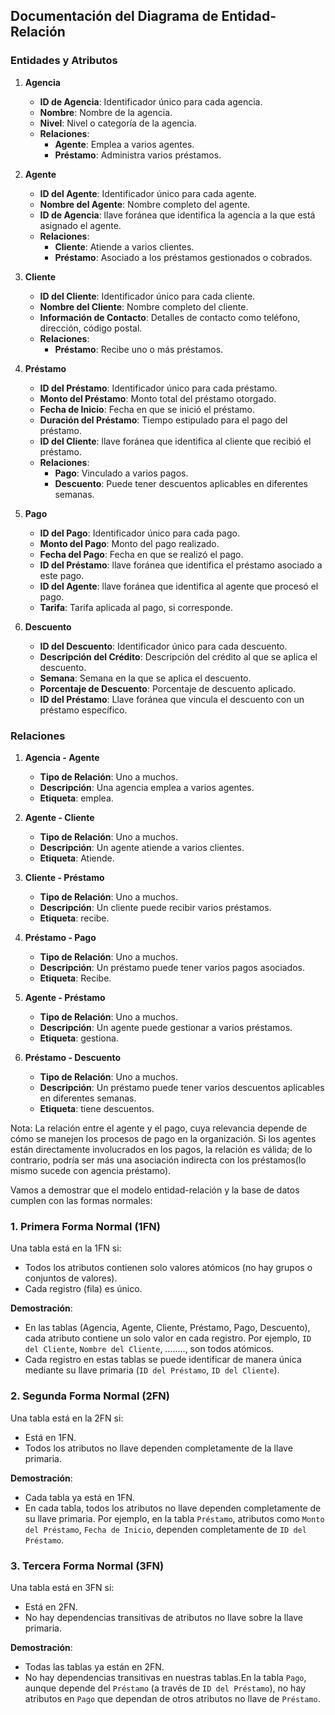 ## Documentación del Diagrama de Entidad-Relación


### Entidades y Atributos

1. **Agencia**
   - **ID de Agencia**: Identificador único para cada agencia.
   - **Nombre**: Nombre de la agencia.
   - **Nivel**: Nivel o categoría de la agencia.
   - **Relaciones**: 
     - **Agente**: Emplea a varios agentes.
     - **Préstamo**: Administra varios préstamos.

2. **Agente**
   - **ID del Agente**: Identificador único para cada agente.
   - **Nombre del Agente**: Nombre completo del agente.
   - **ID de Agencia**: llave foránea que identifica la agencia a la que está asignado el agente.
   - **Relaciones**:
     - **Cliente**: Atiende a varios clientes.
     - **Préstamo**: Asociado a los préstamos gestionados o cobrados.

3. **Cliente**
   - **ID del Cliente**: Identificador único para cada cliente.
   - **Nombre del Cliente**: Nombre completo del cliente.
   - **Información de Contacto**: Detalles de contacto como teléfono, dirección, código postal.
   - **Relaciones**:
     - **Préstamo**: Recibe uno o más préstamos.

4. **Préstamo**
   - **ID del Préstamo**: Identificador único para cada préstamo.
   - **Monto del Préstamo**: Monto total del préstamo otorgado.
   - **Fecha de Inicio**: Fecha en que se inició el préstamo.
   - **Duración del Préstamo**: Tiempo estipulado para el pago del préstamo.
   - **ID del Cliente**: llave foránea que identifica al cliente que recibió el préstamo.
   - **Relaciones**:
     - **Pago**: Vinculado a varios pagos.
     - **Descuento**: Puede tener descuentos aplicables en diferentes semanas.

5. **Pago**
   - **ID del Pago**: Identificador único para cada pago.
   - **Monto del Pago**: Monto del pago realizado.
   - **Fecha del Pago**: Fecha en que se realizó el pago.
   - **ID del Préstamo**: llave foránea que identifica el préstamo asociado a este pago.
   - **ID del Agente**: llave foránea que identifica al agente que procesó el pago.
   - **Tarifa**: Tarifa aplicada al pago, si corresponde.

6. **Descuento**
   - **ID del Descuento**: Identificador único para cada descuento.
   - **Descripción del Crédito**: Descripción del crédito al que se aplica el descuento.
   - **Semana**: Semana en la que se aplica el descuento.
   - **Porcentaje de Descuento**: Porcentaje de descuento aplicado.
   - **ID del Préstamo**: Llave foránea que vincula el descuento con un préstamo específico.

### Relaciones

1. **Agencia - Agente**
   - **Tipo de Relación**: Uno a muchos.
   - **Descripción**: Una agencia emplea a varios agentes.
   - **Etiqueta**: emplea.

2. **Agente - Cliente**
   - **Tipo de Relación**: Uno a muchos.
   - **Descripción**: Un agente atiende a varios clientes.
   - **Etiqueta**: Atiende.

3. **Cliente - Préstamo**
   - **Tipo de Relación**: Uno a muchos.
   - **Descripción**: Un cliente puede recibir varios préstamos.
   - **Etiqueta**: recibe.

4. **Préstamo - Pago**
   - **Tipo de Relación**: Uno a muchos.
   - **Descripción**: Un préstamo puede tener varios pagos asociados.
   - **Etiqueta**: Recibe.

5. **Agente - Préstamo**
   - **Tipo de Relación**: Uno a muchos.
   - **Descripción**: Un agente puede gestionar  a varios préstamos.
   - **Etiqueta**: gestiona.

6. **Préstamo - Descuento**
   - **Tipo de Relación**: Uno a muchos.
   - **Descripción**: Un préstamo puede tener varios descuentos aplicables en diferentes semanas.
   - **Etiqueta**: tiene descuentos.

Nota: La relación entre el agente y el pago, cuya relevancia depende de cómo se manejen los procesos de pago en la organización. Si los agentes están directamente involucrados en los pagos, la relación es válida; de lo contrario, podría ser más una asociación indirecta con los préstamos(lo mismo sucede con agencia préstamo).

Vamos a demostrar que el modelo entidad-relación y la base de datos cumplen con las formas normales:

### 1. Primera Forma Normal (1FN)

Una tabla está en la 1FN si:
- Todos los atributos contienen solo valores atómicos (no hay grupos o conjuntos de valores).
- Cada registro (fila) es único.

**Demostración**:
- En las tablas (Agencia, Agente, Cliente, Préstamo, Pago, Descuento), cada atributo contiene un solo valor en cada registro. Por ejemplo, `ID del Cliente`, `Nombre del Cliente`, ........, son todos atómicos.
- Cada registro en estas tablas se puede identificar de manera única mediante su llave primaria (`ID del Préstamo`, `ID del Cliente`).

### 2. Segunda Forma Normal (2FN)

Una tabla está en la 2FN si:
- Está en 1FN.
- Todos los atributos no llave dependen completamente de la llave primaria.

**Demostración**:
- Cada tabla ya está en 1FN.
- En cada tabla, todos los atributos no llave dependen completamente de su llave primaria. Por ejemplo, en la tabla `Préstamo`, atributos como `Monto del Préstamo`, `Fecha de Inicio`, dependen completamente de `ID del Préstamo`.

### 3. Tercera Forma Normal (3FN)

Una tabla está en 3FN si:
- Está en 2FN.
- No hay dependencias transitivas de atributos no llave sobre la llave primaria.

**Demostración**:
- Todas las tablas ya están en 2FN.
- No hay dependencias transitivas en nuestras tablas.En la tabla `Pago`, aunque depende del `Préstamo` (a través de `ID del Préstamo`), no hay atributos en `Pago` que dependan de otros atributos no llave de `Préstamo`. 


